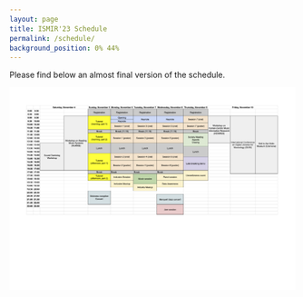 ```yaml
---
layout: page
title: ISMIR'23 Schedule
permalink: /schedule/
background_position: 0% 44%
---
```

Please find below an almost final version of the schedule.


![ISMIR'23 schedule](assets/img/schedule.png "ISMIR'23 schedule")
